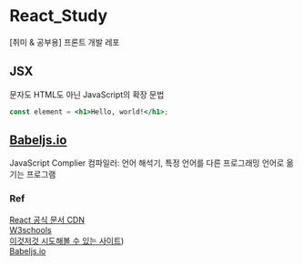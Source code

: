 # React_Study
[취미 &amp; 공부용] 프론트 개발 레포


## JSX
문자도 HTML도 아닌 JavaScript의 확장 문법
~~~jsx
const element = <h1>Hello, world!</h1>;
~~~


## [Babeljs.io](https://babeljs.io/)
JavaScript Complier
컴파일러: 언어 해석기, 특정 언어를 다른 프로그래밍 언어로 옮기는 프로그램



### Ref 
[React 공식 문서 CDN](https://ko.reactjs.org/docs/cdn-links.html)  
[W3schools](https://www.w3schools.com/)    
[이것저것 시도해볼 수 있는 사이트](https://codesandbox.io/))  
[Babeljs.io](https://babeljs.io/)  